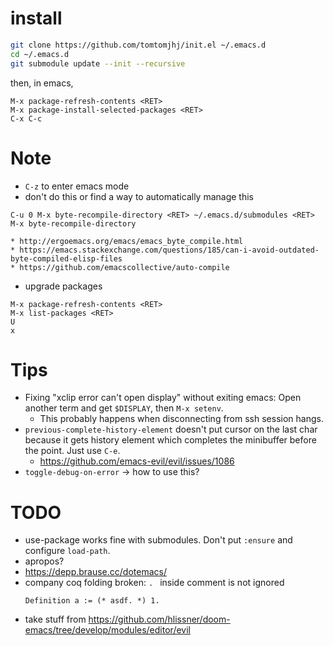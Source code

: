 # install

```sh
git clone https://github.com/tomtomjhj/init.el ~/.emacs.d
cd ~/.emacs.d
git submodule update --init --recursive
```

then, in emacs,

```
M-x package-refresh-contents <RET>
M-x package-install-selected-packages <RET>
C-x C-c
```

# Note

* `C-z` to enter emacs mode
* don't do this or find a way to automatically manage this
```
C-u 0 M-x byte-recompile-directory <RET> ~/.emacs.d/submodules <RET>
M-x byte-recompile-directory
```
    * http://ergoemacs.org/emacs/emacs_byte_compile.html
    * https://emacs.stackexchange.com/questions/185/can-i-avoid-outdated-byte-compiled-elisp-files
    * https://github.com/emacscollective/auto-compile
* upgrade packages
```
M-x package-refresh-contents <RET>
M-x list-packages <RET>
U
x
```

# Tips
* Fixing "xclip error can't open display" without exiting emacs: Open another term and get `$DISPLAY`, then `M-x setenv`.
    * This probably happens when disconnecting from ssh session hangs.
* `previous-complete-history-element` doesn't put cursor on the last char because it gets history element which completes the minibuffer before the point. Just use `C-e`.
    * https://github.com/emacs-evil/evil/issues/1086
* `toggle-debug-on-error` → how to use this?

# TODO
* use-package works fine with submodules. Don't put `:ensure` and configure `load-path`.
* apropos?
* https://depp.brause.cc/dotemacs/
* company coq folding broken: `. ` inside comment is not ignored
  ```coq
  Definition a := (* asdf. *) 1.
  ```
* take stuff from https://github.com/hlissner/doom-emacs/tree/develop/modules/editor/evil

